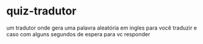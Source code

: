 # quiz-tradutor
um tradutor onde gera uma palavra aleatória em ingles para você traduzir e caso com alguns segundos de espera para vc responder
